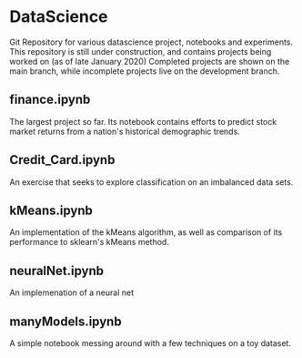 # DataScience
Git Repository for various datascience project, notebooks and experiments.
This repository is still under construction, and contains projects being worked on (as of late January 2020)
Completed projects are shown on the main branch, while incomplete projects live on the development branch.


## finance.ipynb
The largest project so far. Its notebook contains efforts to predict stock market returns from a nation's historical demographic trends.

## Credit_Card.ipynb
An exercise that seeks to explore classification on an imbalanced data sets.

## kMeans.ipynb
An implementation of the kMeans algorithm, as well as comparison of its performance to sklearn's kMeans method.

## neuralNet.ipynb
An implemenation of a neural net

## manyModels.ipynb
A simple notebook messing around with a few techniques on a toy dataset.
